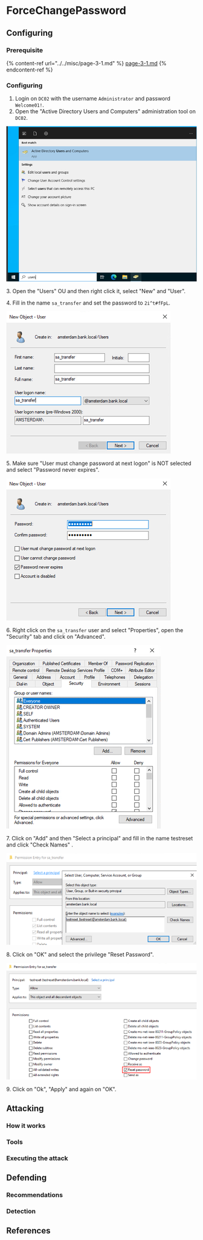 # ForceChangePassword

## Configuring

### Prerequisite&#x20;

{% content-ref url="../../misc/page-3-1.md" %}
[page-3-1.md](../../misc/page-3-1.md)
{% endcontent-ref %}

### Configuring

1. Login on `DC02` with the username `Administrator` and password `Welcome01!`.
2. Open the "Active Directory Users and Computers" administration tool on `DC02`.

![](<../../../.gitbook/assets/image (11) (1).png>)

3\. Open the "Users" OU and then right click it, select "New" and "User".

4\. Fill in the name `sa_transfer` and set the password to `2i^t#fFpL`.

![](<../../../.gitbook/assets/image (34) (1).png>)

5\. Make sure "User must change password at next logon" is NOT selected and select "Password never expires".

![](<../../../.gitbook/assets/image (31).png>)

6\. Right click on the `sa_transfer` user and select "Properties", open the "Security" tab and click on "Advanced".

![](<../../../.gitbook/assets/image (74).png>)

7\. Click on "Add" and then "Select a principal" and fill in the name testreset and click "Check Names" .

![](<../../../.gitbook/assets/image (6).png>)

8\. Click on "OK" and select the privilege "Reset Password".

![](<../../../.gitbook/assets/image (59).png>)

9\. Click on "Ok", "Apply" and again on "OK".

## Attacking

### How it works



### Tools



### Executing the attack

## Defending

### Recommendations



### Detection



## References


